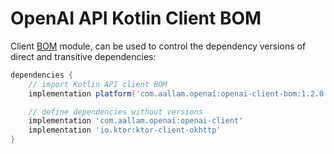 # OpenAI API Kotlin Client BOM

Client [BOM][1] module, can be used to control the dependency versions of direct and transitive dependencies:

```groovy
dependencies {
    // import Kotlin API client BOM
    implementation platform('com.aallam.openai:openai-client-bom:1.2.0')

    // define dependencies without versions
    implementation 'com.aallam.openai:openai-client'
    implementation 'io.ktor:ktor-client-okhttp'
}
```

[1]: https://docs.gradle.org/current/userguide/platforms.html#sub:bom_import
